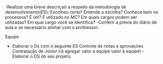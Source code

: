 -Realizar uma breve descriçaõ a respeito da metodologia de desenvolvimento(ES);
Escolheu certo? Entende a escolha? Conhece bem os processos? É útil? É utilizado no MC? Em quais cargos podem ser utilizadas? Em qual cargo você se identifica?
-Conferir a prévia do diário de aula e se necessário alinhar com o profeessor;

Equipe
- Elaborar o Ds com o seguinte ES
Controle de notas e aprovações
Contratação de Júnior irá agregar valor à equipe valor à equipe!
-Elaborar o DS do seu projeto;
